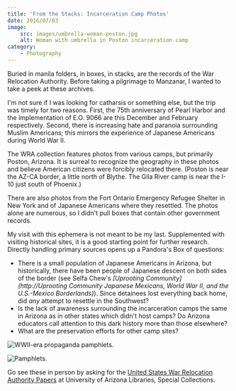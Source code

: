 ```yaml
---
title: 'From the Stacks: Incarceration Camp Photos'
date: 2016/07/03
image:
    src: images/umbrella-woman-poston.jpg
    alt: Woman with umbrella in Poston incarceration camp
category:
    - Photography
---
```


Buried in manila folders, in boxes, in stacks, are the records of the War Relocation Authority. Before taking a pilgrimage to Manzanar, I wanted to take a peek at these archives.

I'm not sure if I was looking for catharsis or something else, but the trip was timely for two reasons. First, the 75th anniversary of Pearl Harbor and the implementation of E.O. 9066 are this December and February respectively. Second, there is increasing hate and paranoia surrounding Muslim Americans; this mirrors the experience of Japanese Americans during World War II.

The WRA collection features photos from various camps, but primarily Poston, Arizona. It is surreal to recognize the geography in these photos and believe American citizens were forcibly relocated there. (Poston is near the AZ-CA border, a little north of Blythe. The Gila River camp is near the I-10 just south of Phoenix.)

There are also photos from the Fort Ontario Emergency Refugee Shelter in New York and of Japanese Americans where they resettled. The photos alone are numerous, so I didn't pull boxes that contain other government records.

My visit with this ephemera is not meant to be my last. Supplemented with visiting historical sites, it is a good starting point for further research. Directly handling primary sources opens up a Pandora's Box of questions:

-   There is a small population of Japanese Americans in Arizona, but historically, there have been people of Japanese descent on both sides of the border (see Selfa Chew's _[Uprooting Community](http://Uprooting Community Japanese Mexicans, World War II, and the U.S.-Mexico Borderlands)_). Since detainees lost everything back home, did _any_ attempt to resettle in the Southwest?
-   Is the lack of awareness surrounding the incarceration camps the same in Arizona as in other states which didn't host camps? Do Arizona educators call attention to this dark history more than those elsewhere?
-   What are the preservation efforts for other camp sites?

![WWII-era propaganda pamphlets.](images/f13.jpg)

![Pamphlets.](images/f11.jpg)

Go see these in person by asking for the [United States War Relocation Authority Papers](http://www.azarchivesonline.org/xtf/view?docId=ead/uoa/UAMS042.xml) at University of Arizona Libraries, Special Collections.
